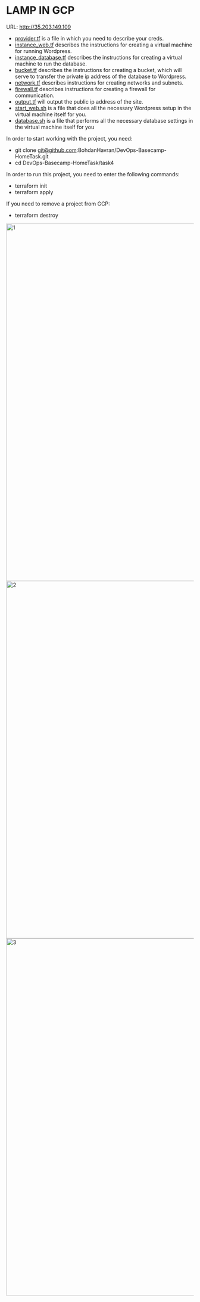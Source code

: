 # LAMP IN GCP
URL: http://35.203.149.109
 
- [provider.tf](https://github.com/BohdanHavran/DevOps-Basecamp-HomeTask/blob/main/task4/provider.tf) is a file in which you need to describe your creds. <br>
- [instance_web.tf](https://github.com/BohdanHavran/DevOps-Basecamp-HomeTask/blob/main/task4/instance_web.tf) describes the instructions for creating a virtual machine for running Wordpress. <br>
- [instance_database.tf](https://github.com/BohdanHavran/DevOps-Basecamp-HomeTask/blob/main/task4/instance_database.tf) describes the instructions for creating a virtual machine to run the database. <br>
- [bucket.tf](https://github.com/BohdanHavran/DevOps-Basecamp-HomeTask/blob/main/task4/bucket.tf) describes the instructions for creating a bucket, which will serve to transfer the private ip address of the database to Wordpress. <br>
- [network.tf](https://github.com/BohdanHavran/DevOps-Basecamp-HomeTask/blob/main/task4/network.tf) describes instructions for creating networks and subnets. <br>
- [firewall.tf](https://github.com/BohdanHavran/DevOps-Basecamp-HomeTask/blob/main/task4/firewall.tf) describes instructions for creating a firewall for communication. <br>
- [output.tf](https://github.com/BohdanHavran/DevOps-Basecamp-HomeTask/blob/main/task4/output.tf) will output the public ip address of the site. <br>
- [start_web.sh](https://github.com/BohdanHavran/DevOps-Basecamp-HomeTask/blob/main/task4/start_web.sh) is a file that does all the necessary Wordpress setup in the virtual machine itself for you. <br>
- [database.sh](https://github.com/BohdanHavran/DevOps-Basecamp-HomeTask/blob/main/task4/database.sh) is a file that performs all the necessary database settings in the virtual machine itself for you

In order to start working with the project, you need:
- git clone git@github.com:BohdanHavran/DevOps-Basecamp-HomeTask.git
- cd DevOps-Basecamp-HomeTask/task4

In order to run this project, you need to enter the following commands:
- terraform init
- terraform apply

If you need to remove a project from GCP:
- terraform destroy

<img width="960" alt="1" src="https://user-images.githubusercontent.com/7732624/208710631-961bd652-afce-4540-b7b9-f098cc0183fd.PNG">
<img width="960" alt="2" src="https://user-images.githubusercontent.com/7732624/208710684-76468521-bdeb-4355-b53a-4c585cf7d6f6.PNG">
<img width="960" alt="3" src="https://user-images.githubusercontent.com/7732624/208710939-be8c461c-f385-45e0-990a-21959ea56623.PNG">
